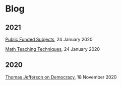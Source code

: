 # Blog

## 2021

[Public Funded Subjects](https://humble-truthdevotee.github.io/public-funded-subjects-2021-01-24), 24 January 2020

[Math Teaching Techniques](https://humble-truthdevotee.github.io/math-teaching-techniques-2021-01-24), 24 January 2020

## 2020

[Thomas Jefferson on Democracy](https://humble-truthdevotee.github.io/jeff-on-democracy-2020-11-18), 18 November 2020

